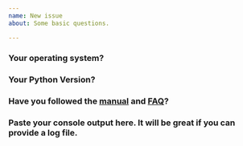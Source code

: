 ```yaml
---
name: New issue
about: Some basic questions.

---
```


### Your operating system?

### Your Python Version?

### Have you followed the [manual](https://github.com/Karmenzind/fp-server#get-started) and [FAQ](https://github.com/Karmenzind/fp-server#faq)?

### Paste your console output here. It will be great if you can provide a log file.
